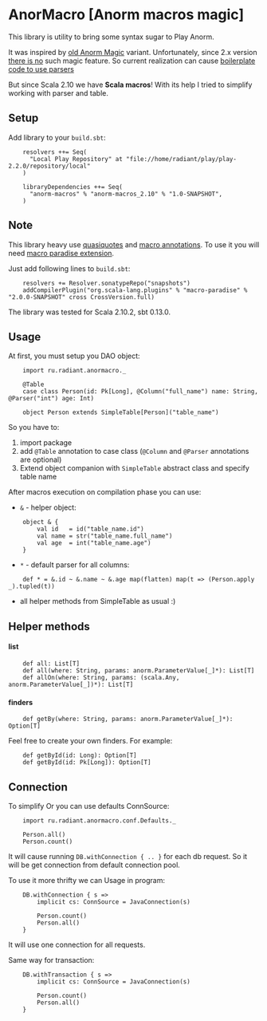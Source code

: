 AnorMacro [Anorm macros magic]
=====================================

This library is utility to bring some syntax sugar to Play Anorm.

It was inspired by [old Anorm Magic](http://www.playframework.com/modules/scala-0.9.1/anorm) variant.
Unfortunately, since 2.x version [there is no](http://www.playframework.com/documentation/2.2.x/ScalaAnorm) such magic feature.
So current realization can cause [boilerplate code to use parsers](http://stackoverflow.com/questions/13034383/tool-to-automatically-generate-anorm-parser-combinators)


But since Scala 2.10 we have **Scala macros**!
With its help I tried to simplify working with parser and table.

Setup
-------------------------------------

Add library to your `build.sbt`:

```
    resolvers ++= Seq(
      "Local Play Repository" at "file://home/radiant/play/play-2.2.0/repository/local"
    )
    
    libraryDependencies ++= Seq(
      "anorm-macros" % "anorm-macros_2.10" % "1.0-SNAPSHOT",
    )     
```


Note
-------------------------------------

This library heavy use [quasiquotes](http://docs.scala-lang.org/overviews/macros/quasiquotes.html) and [macro annotations](http://docs.scala-lang.org/overviews/macros/annotations.html).
To use it you will need [macro paradise extension](http://docs.scala-lang.org/overviews/macros/paradise.html). 

Just add following lines to `build.sbt`:
```
    resolvers += Resolver.sonatypeRepo("snapshots")
    addCompilerPlugin("org.scala-lang.plugins" % "macro-paradise" % "2.0.0-SNAPSHOT" cross CrossVersion.full)
```

The library was tested for Scala 2.10.2, sbt 0.13.0.

Usage
-------------------------------------
At first, you must setup you DAO object:
```
    import ru.radiant.anormacro._

    @Table
    case class Person(id: Pk[Long], @Column("full_name") name: String, @Parser("int") age: Int)

    object Person extends SimpleTable[Person]("table_name")
```

So you have to:

1.  import package
2.  add `@Table` annotation to case class (`@Column` and `@Parser` annotations are optional)
3.  Extend object companion with `SimpleTable` abstract class and specify table name

After macros execution on compilation phase you can use:

* `&` - helper object:
```
    object & {
        val id   = id("table_name.id")
        val name = str("table_name.full_name")
        val age  = int("table_name.age")
    }
```

* `*` - default parser  for all columns:
```
    def * = &.id ~ &.name ~ &.age map(flatten) map(t => (Person.apply _).tupled(t))
```

* all helper methods from SimpleTable as usual :)

Helper methods
-------------------------------------

#### list
```
    def all: List[T]
    def all(where: String, params: anorm.ParameterValue[_]*): List[T]
    def allOn(where: String, params: (scala.Any, anorm.ParameterValue[_])*): List[T]
```

#### finders
```
    def getBy(where: String, params: anorm.ParameterValue[_]*): Option[T]
```
Feel free to create your own finders.
For example:
```
    def getById(id: Long): Option[T]
    def getById(id: Pk[Long]): Option[T]
```


Connection
-------------------------------------

To simplify Or you can use defaults ConnSource:
```
    import ru.radiant.anormacro.conf.Defaults._

    Person.all()
    Person.count()
```

It will cause running `DB.withConnection { .. }` for each db request.
So it will be get connection from default connection pool.

To use it more thrifty we can
Usage in program:
```
    DB.withConnection { s =>
        implicit cs: ConnSource = JavaConnection(s)

        Person.count()
        Person.all()
    }
```
It will use one connection for all requests.

Same way for transaction:
```
    DB.withTransaction { s =>
        implicit cs: ConnSource = JavaConnection(s)

        Person.count()
        Person.all()
    }
```
